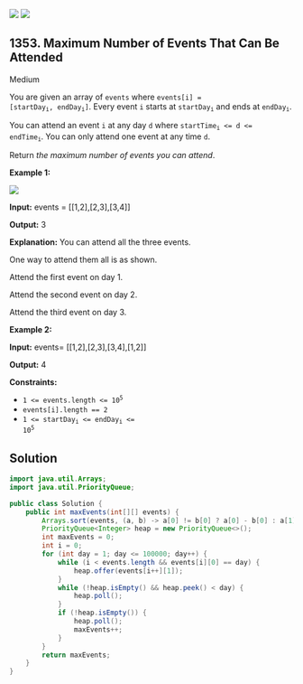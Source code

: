 [![](https://img.shields.io/github/stars/javadev/LeetCode-in-Java?label=Stars&style=flat-square)](https://github.com/javadev/LeetCode-in-Java)
[![](https://img.shields.io/github/forks/javadev/LeetCode-in-Java?label=Fork%20me%20on%20GitHub%20&style=flat-square)](https://github.com/javadev/LeetCode-in-Java/fork)

## 1353\. Maximum Number of Events That Can Be Attended

Medium

You are given an array of `events` where <code>events[i] = [startDay<sub>i</sub>, endDay<sub>i</sub>]</code>. Every event `i` starts at <code>startDay<sub>i</sub></code> and ends at <code>endDay<sub>i</sub></code>.

You can attend an event `i` at any day `d` where <code>startTime<sub>i</sub> <= d <= endTime<sub>i</sub></code>. You can only attend one event at any time `d`.

Return _the maximum number of events you can attend_.

**Example 1:**

![](https://assets.leetcode.com/uploads/2020/02/05/e1.png)

**Input:** events = \[\[1,2],[2,3],[3,4]]

**Output:** 3

**Explanation:** You can attend all the three events. 

One way to attend them all is as shown. 

Attend the first event on day 1. 

Attend the second event on day 2. 

Attend the third event on day 3.

**Example 2:**

**Input:** events= [[1,2],[2,3],[3,4],[1,2]]

**Output:** 4

**Constraints:**

*   <code>1 <= events.length <= 10<sup>5</sup></code>
*   `events[i].length == 2`
*   <code>1 <= startDay<sub>i</sub> <= endDay<sub>i</sub> <= 10<sup>5</sup></code>

## Solution

```java
import java.util.Arrays;
import java.util.PriorityQueue;

public class Solution {
    public int maxEvents(int[][] events) {
        Arrays.sort(events, (a, b) -> a[0] != b[0] ? a[0] - b[0] : a[1] - b[1]);
        PriorityQueue<Integer> heap = new PriorityQueue<>();
        int maxEvents = 0;
        int i = 0;
        for (int day = 1; day <= 100000; day++) {
            while (i < events.length && events[i][0] == day) {
                heap.offer(events[i++][1]);
            }
            while (!heap.isEmpty() && heap.peek() < day) {
                heap.poll();
            }
            if (!heap.isEmpty()) {
                heap.poll();
                maxEvents++;
            }
        }
        return maxEvents;
    }
}
```